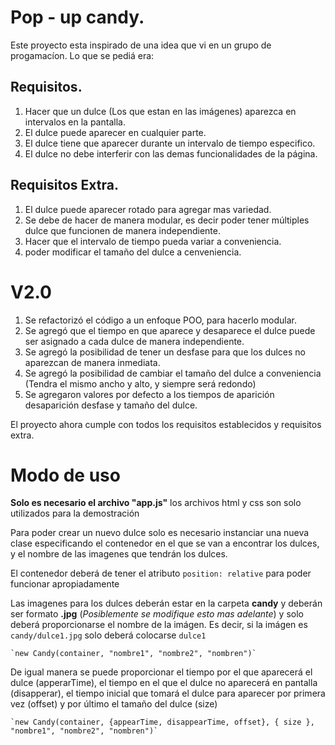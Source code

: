 # Pop - up candy.

Este proyecto esta inspirado de una idea que vi en un grupo de progamacíon. Lo que se pediá era:

## Requisitos.

1. Hacer que un dulce (Los que estan en las imágenes) aparezca en intervalos en la pantalla.
2. El dulce puede aparecer en cualquier parte.
3. El dulce tiene que aparecer durante un intervalo de tiempo especifico.
4. El dulce no debe interferir con las demas funcionalidades de la página.

## Requisitos Extra.

1. El dulce puede aparecer rotado para agregar mas variedad.
2. Se debe de hacer de manera modular, es decir poder tener múltiples dulce que funcionen de manera independiente.
3. Hacer que el intervalo de tiempo pueda variar a conveniencia.
4. poder modificar el tamaño del dulce a cenveniencia.

# V2.0

1. Se refactorizó el código a un enfoque POO, para hacerlo modular.
2. Se agregó que el tiempo en que aparece y desaparece el dulce puede ser asignado a cada dulce de manera independiente.
3. Se agregó la posibilidad de tener un desfase para que los dulces no aparezcan de manera inmediata.
4. Se agregó la posibilidad de cambiar el tamaño del dulce a conveniencia (Tendra el mismo ancho y alto, y siempre será redondo)
5. Se agregaron valores por defecto a los tiempos de aparición desaparición desfase y tamaño del dulce.

El proyecto ahora cumple con todos los requisitos establecidos y requisitos extra.

# Modo de uso

**Solo es necesario el archivo "app.js"** los archivos html y css son solo utilizados para la demostración

Para poder crear un nuevo dulce solo es necesario instanciar una nueva clase especificando el contenedor en el que se van a encontrar los dulces, y el nombre de las imagenes que tendrán los dulces.

El contenedor deberá de tener el atributo ` position: relative ` para poder funcionar apropiadamente

Las imagenes para los dulces deberán estar en la carpeta **candy** y deberán ser formato **.jpg** (*Posiblemente se modifique esto mas adelante*) y solo deberá proporcionarse el nombre de la imágen. Es decir, si la imágen es `candy/dulce1.jpg` solo deberá colocarse `dulce1`

    `new Candy(container, "nombre1", "nombre2", "nombren")`

De igual manera se puede proporcionar el tiempo por el que aparecerá el dulce (apperarTime), el tiempo en el que el dulce no aparecerá en pantalla (disapperar), el tiempo inicial que tomará el dulce para aparecer por primera vez (offset) y por último el tamaño del dulce (size)

    `new Candy(container, {appearTime, disappearTime, offset}, { size }, "nombre1", "nombre2", "nombren")`
